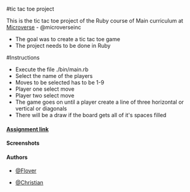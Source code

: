 #tic tac toe project

This is the tic tac toe project of the Ruby course of Main curriculum at [Microverse](https://www.microverse.org/) - @microverseinc

* The goal was to create a tic tac toe game
* The project needs to be done in Ruby

#Instructions
* Execute the file ./bin/main.rb
* Select the name of the players
* Moves to be selected has to be 1-9
* Player one select move
* Player two select move
* The game goes on until a player create a line of three horizontal or vertical or diagonals
* There will be a draw if the board gets all of it's spaces filled


#### [Assignment link](https://www.theodinproject.com/courses/ruby-programming/lessons/oop)

#### Screenshots

#### Authors

* [@Flover](https://github.com/flov3rh)

* [@Christian](https://github.com/jcromerohdz)
